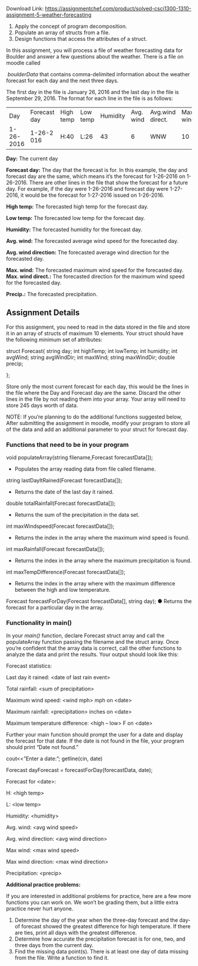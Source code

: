 Download Link: https://assignmentchef.com/product/solved-csci1300-1310-assignment-5-weather-forecasting
<br>



<ol>

 <li>Apply the concept of program decomposition.</li>

 <li>Populate an array of structs from a file.</li>

 <li>Design functions that access the attributes of a struct.</li>

</ol>




In this assignment, you will process a file of weather forecasting data for Boulder and answer a few questions about the weather. There is a file on moodle called

​         <em>boulderData</em> that contains comma-delimited information about the weather forecast for each day and the next three days.




The first day in the file is January 26, 2016 and the last day in the file is September 29, 2016. The format for each line in the file is as follows:




<table width="0">

 <tbody>

  <tr>

   <td width="44">Day</td>

   <td width="66">Forecast day</td>

   <td width="48">High temp</td>

   <td width="54">Low temp</td>

   <td width="78">Humidity</td>

   <td width="66">Avg. wind</td>

   <td width="66">Avg.wind direct.</td>

   <td width="51">Max. wind</td>

   <td width="58">Max.wind direct.</td>

   <td width="66">Precip</td>

  </tr>

  <tr>

   <td width="44">1-26-2016</td>

   <td width="66">1-26-2 016</td>

   <td width="48">H:40</td>

   <td width="54">L:26</td>

   <td width="78">43</td>

   <td width="66">6</td>

   <td width="66">WNW</td>

   <td width="51">10</td>

   <td width="58">WNW</td>

   <td width="66">0.0</td>

  </tr>

 </tbody>

</table>




<strong>Day:</strong> The current day​




<strong>Forecast day:</strong> The day that the forecast is for. In this example, the day and forecast​   day are the same, which means it’s the forecast for 1-26-2016 on 1-26-2016. There are other lines in the file that show the forecast for a future day. For example, if the day were 1-26-2016 and forecast day were 1-27-2016, it would be the forecast for 1-27-2016 issued on 1-26-2016.




<strong>High temp:</strong> The forecasted high temp for the forecast day.​




<strong>Low temp:</strong> The forecasted low temp for the forecast day.​




<strong>Humidity:</strong> The forecasted humidity for the forecast day.​

<strong>Avg. wind:</strong> The forecasted average wind speed for the forecasted day.​




<strong>Avg. wind direction:</strong> The forecasted average wind direction for the forecasted day.​




<strong>Max. wind:</strong> The forecasted maximum wind speed for the forecasted day.​         <strong>Max. wind direct.:</strong> The forecasted direction for the maximum wind speed for the​  forecasted day.




<strong>Precip.:</strong> The forecasted precipitation.​




<h2>Assignment Details</h2>

For this assignment, you need to read in the data stored in the file and store it in an array of structs of maximum 10 elements. Your struct should have the following minimum set of attributes:




struct Forecast{     string day;     int highTemp;     int lowTemp;     int humidity;     int avgWind;     string avgWindDir;     int maxWind;     string maxWindDir;     double precip;

};




Store only the most current forecast for each day, this would be the lines in the file where the Day and Forecast day are the same. Discard the other lines in the file by not reading them into your array. Your array will need to store 245 days worth of data.

NOTE: If you’re planning to do the additional functions suggested below, After submitting the assignment in moodle, modify your program to store all of the data and add an additional parameter to your struct for forecast day.




<h3>Functions that need to be in your program</h3>

<strong> </strong>

void populateArray(string filename,Forecast forecastData[]);

<ul>

 <li>Populates the array reading data from file called filename.</li>

</ul>




string lastDayItRained(Forecast forecastData[]);

<ul>

 <li>Returns the date of the last day it rained.</li>

</ul>




double totalRainfall(Forecast forecastData[]);

<ul>

 <li>Returns the sum of the precipitation in the data set.</li>

</ul>







int maxWindspeed(Forecast forecastData[]);

<ul>

 <li>Returns the index in the array where the maximum wind speed is found.</li>

</ul>




int maxRainfall(Forecast forecastData[]);

<ul>

 <li>Returns the index in the array where the maximum precipitation is found.</li>

</ul>




int maxTempDifference(Forecast forecastData[]);

<ul>

 <li>Returns the index in the array where with the maximum difference between the high and low temperature.</li>

</ul>




Forecast forecastForDay(Forecast forecastData[], string day); ● Returns the forecast for a particular day in the array.

<strong> </strong>

<h3>Functionality in main()</h3>

In your <em>main()</em>​ function, declare Forecast struct array and call the populateArray function passing the filename and the struct array. Once you’re confident that the array data is correct, call the other functions to analyze the data and print the results. Your output should look like this:




Forecast statistics:

Last day it rained: &lt;date of last rain event&gt;

Total rainfall: &lt;sum of precipitation&gt;

Maximum wind speed: &lt;wind mph&gt; mph on &lt;date&gt;

Maximum rainfall: &lt;precipitation&gt; inches on &lt;date&gt;

Maximum temperature difference: &lt;high – low&gt; F on &lt;date&gt;




Further your main function should prompt the user for a date and display the forecast for that date. If the date is not found in the file, your program should print “Date not found.”




cout&lt;&lt;”Enter a date:”; getline(cin, date)

Forecast dayForecast = forecastForDay(forecastData, date);




Forecast for &lt;date&gt;:

H: &lt;high temp&gt;

L: &lt;low temp&gt;

Humidity: &lt;humidity&gt;

Avg. wind: &lt;avg wind speed&gt;

Avg. wind direction: &lt;avg wind direction&gt;

Max wind: &lt;max wind speed&gt;

Max wind direction: &lt;max wind direction&gt;

Precipitation: &lt;precip&gt;







<strong>Additional practice problems: </strong>

If you are interested in additional problems for practice, here are a few more functions you can work on. We won’t be grading them, but a little extra practice never hurt anyone.




<ol>

 <li>Determine the day of the year when the three-day forecast and the day-of forecast showed the greatest difference for high temperature. If there are ties, print all days with the greatest difference.</li>

 <li>Determine how accurate the precipitation forecast is for one, two, and three days from the current day.</li>

 <li>Find the missing data point(s). There is at least one day of data missing from the file. Write a function to find it.</li>

</ol>